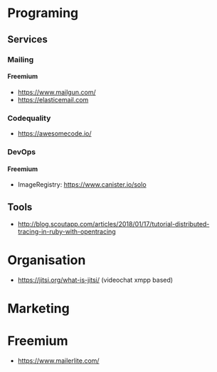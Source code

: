 

# Programing

## Services

### Mailing

#### Freemium
- https://www.mailgun.com/
- https://elasticemail.com


### Codequality

- https://awesomecode.io/

### DevOps

#### Freemium
- ImageRegistry: https://www.canister.io/solo


## Tools

- http://blog.scoutapp.com/articles/2018/01/17/tutorial-distributed-tracing-in-ruby-with-opentracing


# Organisation

- https://jitsi.org/what-is-jitsi/ (videochat xmpp based)


# Marketing

# Freemium

- https://www.mailerlite.com/